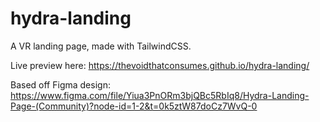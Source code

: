 # hydra-landing
A VR landing page, made with TailwindCSS.

Live preview here:
https://thevoidthatconsumes.github.io/hydra-landing/

Based off Figma design:
https://www.figma.com/file/Yiua3PnORm3bjQBc5RbIq8/Hydra-Landing-Page-(Community)?node-id=1-2&t=0k5ztW87doCz7WvQ-0
